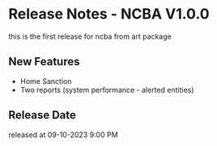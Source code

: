 # Release Notes - NCBA V1.0.0

this is the first release for ncba from art package 
## New Features

- Home Sanction
- Two reports (system performance - alerted entities) 


## Release Date 
released at 09-10-2023 9:00 PM


